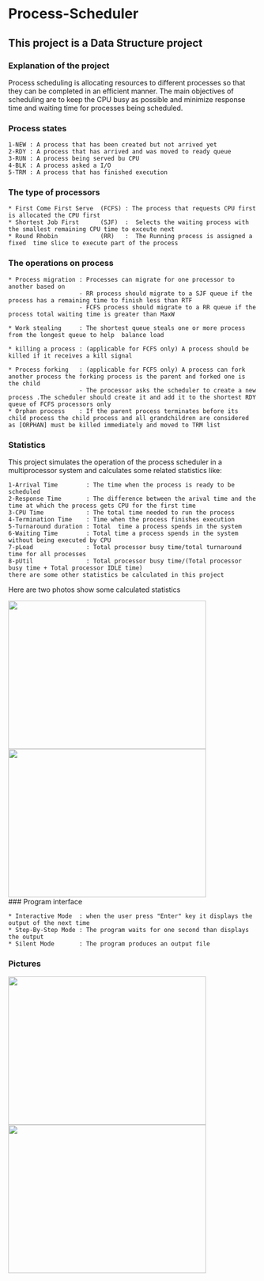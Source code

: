 # Process-Scheduler
## This project is a Data Structure project 
### Explanation of the project
Process scheduling is allocating resources to different processes so that they can be completed in an efficient manner. The main objectives of scheduling are to keep the CPU busy as possible and minimize response time and waiting time for processes being scheduled.

### Process states
```
1-NEW : A process that has been created but not arrived yet
2-RDY : A process that has arrived and was moved to ready queue
3-RUN : A process being served bu CPU
4-BLK : A process asked a I/O    
5-TRM : A process that has finished execution   
```


### The type of processors  

```
* First Come First Serve  (FCFS) : The process that requests CPU first is allocated the CPU first
* Shortest Job First      (SJF)  :  Selects the waiting process with the smallest remaining CPU time to exceute next
* Round Rhobin            (RR)   :  The Running process is assigned a fixed  time slice to execute part of the process

```
### The operations on process
```
* Process migration : Processes can migrate for one processor to another based on
                    - RR process should migrate to a SJF queue if the process has a remaining time to finish less than RTF
                    - FCFS process should migrate to a RR queue if the process total waiting time is greater than MaxW

* Work stealing     : The shortest queue steals one or more process from the longest queue to help  balance load 
    
* killing a process : (applicable for FCFS only) A process should be killed if it receives a kill signal

* Process forking   : (applicable for FCFS only) A process can fork another process the forking process is the parent and forked one is the child
                    - The processor asks the scheduler to create a new process .The scheduler should create it and add it to the shortest RDY queue of FCFS processors only
* Orphan process    : If the parent process terminates before its child process the child process and all grandchildren are considered as [ORPHAN] must be killed immediately and moved to TRM list
```

### Statistics
This project simulates the operation of the process scheduler in a multiprocessor system and calculates  some related statistics like:
```
1-Arrival Time        : The time when the process is ready to be scheduled
2-Response Time       : The difference between the arival time and the time at which the process gets CPU for the first time  
3-CPU Time            : The total time needed to run the process
4-Termination Time    : Time when the process finishes execution
5-Turnaround duration : Total  time a process spends in the system
6-Waiting Time        : Total time a process spends in the system without being executed by CPU
7-pLoad               : Total processor busy time/total turnaround time for all processes
8-pUtil               : Total processor busy time/(Total processor busy time + Total processor IDLE time)
there are some other statistics be calculated in this project
```
Here are two photos show some calculated statistics
<div>
  <img src="https://github.com/Nesma-Osama/Process-Scheduler-/assets/128908402/45864ef0-43d1-44c7-8c29-d3e540b79a3e" width=400/ height="300">
  <img src="https://github.com/Nesma-Osama/Process-Scheduler-/assets/128908402/6bfc893c-94c7-4211-ba21-aa45723a78f0"width="400" height="300"/>
</div>
### Program interface

```
* Interactive Mode  : when the user press "Enter" key it displays the output of the next time
* Step-By-Step Mode : The program waits for one second than displays the output
* Silent Mode       : The program produces an output file
```
### Pictures 
<div>
  <img src="https://github.com/Nesma-Osama/Process-Scheduler-/assets/128908402/929e3a1b-8429-4142-a99f-417c7f189009" width="400" height="300"/>
  <img src="https://github.com/Nesma-Osama/Process-Scheduler-/assets/128908402/c9dd8888-3348-4bd1-90e4-21fb62e63b42" width="400" height="300"/>
</div>
